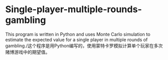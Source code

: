 # Single-player-multiple-rounds-gambling
This program is written in Python and uses Monte Carlo simulation to estimate the expected value for a single player in multiple rounds of gambling./这个程序是用Python编写的，使用蒙特卡罗模拟计算单个玩家在多次赌博游戏中的期望值。

